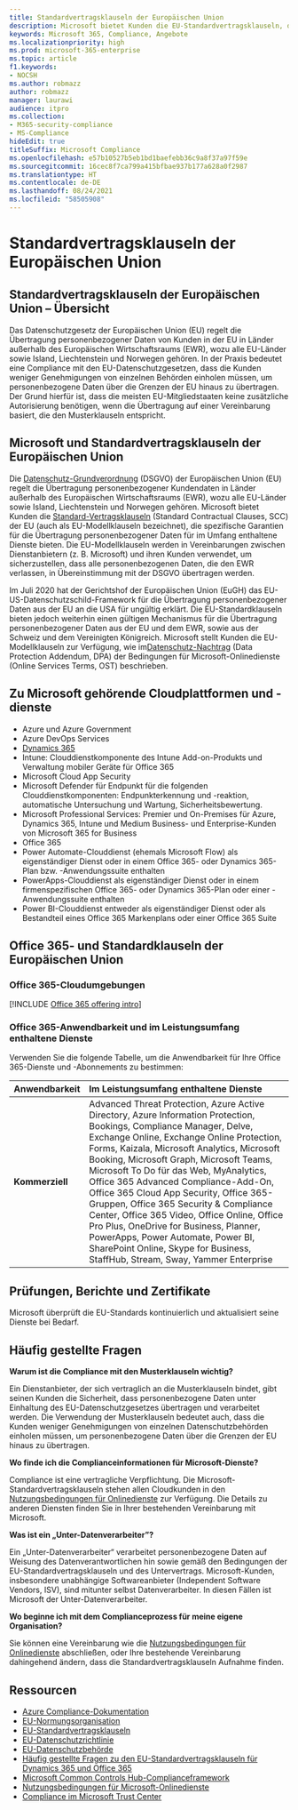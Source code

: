 ```yaml
---
title: Standardvertragsklauseln der Europäischen Union
description: Microsoft bietet Kunden die EU-Standardvertragsklauseln, die Garantien in Bezug auf die Übertragung personenbezogener Daten enthalten.
keywords: Microsoft 365, Compliance, Angebote
ms.localizationpriority: high
ms.prod: microsoft-365-enterprise
ms.topic: article
f1.keywords:
- NOCSH
ms.author: robmazz
author: robmazz
manager: laurawi
audience: itpro
ms.collection:
- M365-security-compliance
- MS-Compliance
hideEdit: true
titleSuffix: Microsoft Compliance
ms.openlocfilehash: e57b10527b5eb1bd1baefebb36c9a8f37a97f59e
ms.sourcegitcommit: 16cec8f7ca799a415bfbae937b177a628a0f2987
ms.translationtype: HT
ms.contentlocale: de-DE
ms.lasthandoff: 08/24/2021
ms.locfileid: "58505908"
---
```

# <a name="european-union-model-clauses"></a>Standardvertragsklauseln der Europäischen Union

## <a name="european-union-model-clauses-overview"></a>Standardvertragsklauseln der Europäischen Union – Übersicht

Das Datenschutzgesetz der Europäischen Union (EU) regelt die Übertragung personenbezogener Daten von Kunden in der EU in Länder außerhalb des Europäischen Wirtschaftsraums (EWR), wozu alle EU-Länder sowie Island, Liechtenstein und Norwegen gehören. In der Praxis bedeutet eine Compliance mit den EU-Datenschutzgesetzen, dass die Kunden weniger Genehmigungen von einzelnen Behörden einholen müssen, um personenbezogene Daten über die Grenzen der EU hinaus zu übertragen. Der Grund hierfür ist, dass die meisten EU-Mitgliedstaaten keine zusätzliche Autorisierung benötigen, wenn die Übertragung auf einer Vereinbarung basiert, die den Musterklauseln entspricht.

## <a name="microsoft-and-european-union-model-clauses"></a>Microsoft und Standardvertragsklauseln der Europäischen Union

Die [Datenschutz-Grundverordnung](/compliance/regulatory/gdpr) (DSGVO) der Europäischen Union (EU) regelt die Übertragung personenbezogener Kundendaten in Länder außerhalb des Europäischen Wirtschaftsraums (EWR), wozu alle EU-Länder sowie Island, Liechtenstein und Norwegen gehören. Microsoft bietet Kunden die [Standard-Vertragsklauseln](https://ec.europa.eu/info/law/law-topic/data-protection/international-dimension-data-protection/standard-contractual-clauses-scc_en) (Standard Contractual Clauses, SCC) der EU (auch als EU-Modellklauseln bezeichnet), die spezifische Garantien für die Übertragung personenbezogener Daten für im Umfang enthaltene Dienste bieten. Die EU-Modellklauseln werden in Vereinbarungen zwischen Dienstanbietern (z. B. Microsoft) und ihren Kunden verwendet, um sicherzustellen, dass alle personenbezogenen Daten, die den EWR verlassen, in Übereinstimmung mit der DSGVO übertragen werden.

Im Juli 2020 hat der Gerichtshof der Europäischen Union (EuGH) das EU-US-Datenschutzschild-Framework für die Übertragung personenbezogener Daten aus der EU an die USA für ungültig erklärt. Die EU-Standardklauseln bieten jedoch weiterhin einen gültigen Mechanismus für die Übertragung personenbezogener Daten aus der EU und dem EWR, sowie aus der Schweiz und dem Vereinigten Königreich. Microsoft stellt Kunden die EU-Modellklauseln zur Verfügung, wie im[Datenschutz-Nachtrag](https://aka.ms/DPA) (Data Protection Addendum, DPA) der Bedingungen für Microsoft-Onlinedienste (Online Services Terms, OST) beschrieben.

## <a name="microsoft-in-scope-cloud-platforms--services"></a>Zu Microsoft gehörende Cloudplattformen und -dienste

- Azure und Azure Government
- Azure DevOps Services
- [Dynamics 365](https://aka.ms/d365-compliance-list)
- Intune: Clouddienstkomponente des Intune Add-on-Produkts und Verwaltung mobiler Geräte für Office 365
- Microsoft Cloud App Security
- Microsoft Defender für Endpunkt für die folgenden Clouddienstkomponenten: Endpunkterkennung und -reaktion, automatische Untersuchung und Wartung, Sicherheitsbewertung.
- Microsoft Professional Services: Premier und On-Premises für Azure, Dynamics 365, Intune und Medium Business- und Enterprise-Kunden von Microsoft 365 for Business
- Office 365
- Power Automate-Clouddienst (ehemals Microsoft Flow) als eigenständiger Dienst oder in einem Office 365- oder Dynamics 365-Plan bzw. -Anwendungssuite enthalten
- PowerApps-Clouddienst als eigenständiger Dienst oder in einem firmenspezifischen Office 365- oder Dynamics 365-Plan oder einer -Anwendungssuite enthalten
- Power BI-Clouddienst entweder als eigenständiger Dienst oder als Bestandteil eines Office 365 Markenplans oder einer Office 365 Suite

## <a name="office-365-and-european-union-model-clauses"></a>Office 365- und Standardklauseln der Europäischen Union

### <a name="office-365-cloud-environments"></a>Office 365-Cloudumgebungen

[!INCLUDE [Office 365 offering intro](../includes/o365-offering-introduction.md)]

### <a name="office-365-applicability-and-in-scope-services"></a>Office 365-Anwendbarkeit und im Leistungsumfang enthaltene Dienste

Verwenden Sie die folgende Tabelle, um die Anwendbarkeit für Ihre Office 365-Dienste und -Abonnements zu bestimmen:

| **Anwendbarkeit** | **Im Leistungsumfang enthaltene Dienste** |
|:------------------|:----------------------|
| **Kommerziell** | Advanced Threat Protection, Azure Active Directory, Azure Information Protection, Bookings, Compliance Manager, Delve, Exchange Online, Exchange Online Protection, Forms, Kaizala, Microsoft Analytics, Microsoft Booking, Microsoft Graph, Microsoft Teams, Microsoft To Do für das Web, MyAnalytics, Office 365 Advanced Compliance-Add-On, Office 365 Cloud App Security, Office 365-Gruppen, Office 365 Security & Compliance Center, Office 365 Video, Office Online, Office Pro Plus, OneDrive for Business, Planner, PowerApps, Power Automate, Power BI, SharePoint Online, Skype for Business, StaffHub, Stream, Sway, Yammer Enterprise |

## <a name="audits-reports-and-certificates"></a>Prüfungen, Berichte und Zertifikate

Microsoft überprüft die EU-Standards kontinuierlich und aktualisiert seine Dienste bei Bedarf.

## <a name="frequently-asked-questions"></a>Häufig gestellte Fragen

**Warum ist die Compliance mit den Musterklauseln wichtig?**

Ein Dienstanbieter, der sich vertraglich an die Musterklauseln bindet, gibt seinen Kunden die Sicherheit, dass personenbezogene Daten unter Einhaltung des EU-Datenschutzgesetzes übertragen und verarbeitet werden. Die Verwendung der Musterklauseln bedeutet auch, dass die Kunden weniger Genehmigungen von einzelnen Datenschutzbehörden einholen müssen, um personenbezogene Daten über die Grenzen der EU hinaus zu übertragen.

**Wo finde ich die Complianceinformationen für Microsoft-Dienste?**

Compliance ist eine vertragliche Verpflichtung. Die Microsoft-Standardvertragsklauseln stehen allen Cloudkunden in den [Nutzungsbedingungen für Onlinedienste](https://aka.ms/Online-Services-Terms) zur Verfügung. Die Details zu anderen Diensten finden Sie in Ihrer bestehenden Vereinbarung mit Microsoft.

**Was ist ein „Unter-Datenverarbeiter”?**

Ein „Unter-Datenverarbeiter“ verarbeitet personenbezogene Daten auf Weisung des Datenverantwortlichen hin sowie gemäß den Bedingungen der EU-Standardvertragsklauseln und des Untervertrags. Microsoft-Kunden, insbesondere unabhängige Softwareanbieter (Independent Software Vendors, ISV), sind mitunter selbst Datenverarbeiter. In diesen Fällen ist Microsoft der Unter-Datenverarbeiter.

**Wo beginne ich mit dem Complianceprozess für meine eigene Organisation?**

Sie können eine Vereinbarung wie die [Nutzungsbedingungen für Onlinedienste](https://aka.ms/Online-Services-Terms) abschließen, oder Ihre bestehende Vereinbarung dahingehend ändern, dass die Standardvertragsklauseln Aufnahme finden.

## <a name="resources"></a>Ressourcen

- [Azure Compliance-Dokumentation](/azure/compliance/)
- [EU-Normungsorganisation](https://eur-lex.europa.eu/)
- [EU-Standardvertragsklauseln](https://aka.ms/EU-model_clauses)
- [EU-Datenschutzrichtlinie](https://aka.ms/EU-DPD)
- [EU-Datenschutzbehörde](https://edpb.europa.eu/)
- [Häufig gestellte Fragen zu den EU-Standardvertragsklauseln für Dynamics 365 und Office 365](https://products.office.com/business/office-365-trust-center-eu-model-clauses-faq)
- [Microsoft Common Controls Hub-Complianceframework](https://www.microsoft.com/trustcenter/common-controls-hub)
- [Nutzungsbedingungen für Microsoft-Onlinedienste](https://aka.ms/Online-Services-Terms)
- [Compliance im Microsoft Trust Center](https://www.microsoft.com/trust-center/compliance/compliance-overview)
